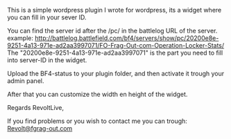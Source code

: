 This is a simple wordpress plugin I wrote for wordpress,
its a widget where you can fill in your sever ID.

You can find the server id after the /pc/ in the battlelog URL of the server.
example: http://battlelog.battlefield.com/bf4/servers/show/pc/20200e8e-9251-4a13-971e-ad2aa3997071/FO-Frag-Out-com-Operation-Locker-Stats/
The "20200e8e-9251-4a13-971e-ad2aa3997071" is the part you need to fill into server-ID in the widget.

Upload the BF4-status to your plugin folder, and then activate it trough your admin panel.

After that you can customize the width en height of the widget.


Regards RevoltLive,


If you find problems or you wish to contact me you can trough:
Revolt@fgrag-out.com
